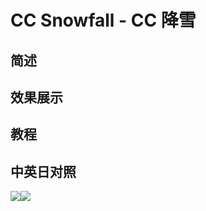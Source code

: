 # CC Snowfall - CC 降雪

## 简述

## 效果展示

## 教程

## 中英日对照

![](https://mir.yuelili.com/wp-content/uploads/user/AE/effects/AE-Effects-Simulation-CC_Snowfall.png)![](https://mir.yuelili.com/wp-content/uploads/user/AE/effects/AE-Effects-Simulation-CC_Snowfall_cn.png)
